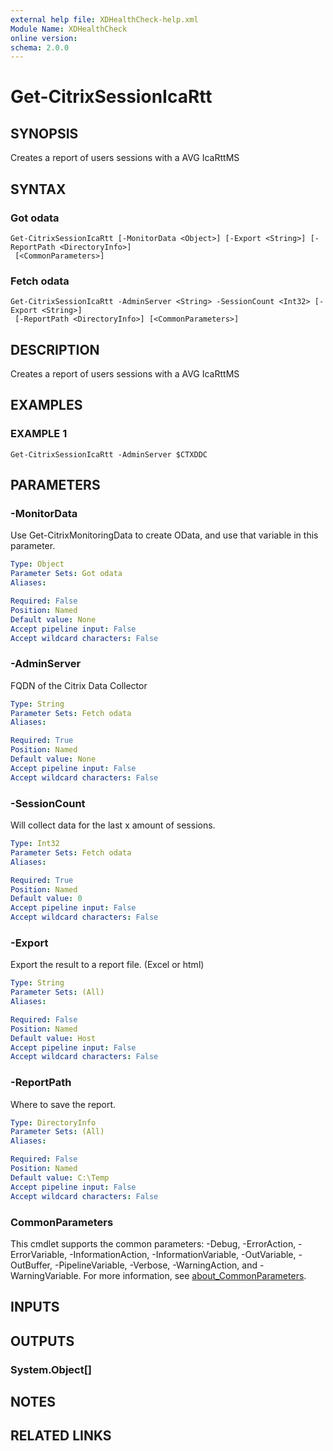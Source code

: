 ```yaml
---
external help file: XDHealthCheck-help.xml
Module Name: XDHealthCheck
online version:
schema: 2.0.0
---
```


# Get-CitrixSessionIcaRtt

## SYNOPSIS
Creates a report of users sessions with a AVG IcaRttMS

## SYNTAX

### Got odata
```
Get-CitrixSessionIcaRtt [-MonitorData <Object>] [-Export <String>] [-ReportPath <DirectoryInfo>]
 [<CommonParameters>]
```

### Fetch odata
```
Get-CitrixSessionIcaRtt -AdminServer <String> -SessionCount <Int32> [-Export <String>]
 [-ReportPath <DirectoryInfo>] [<CommonParameters>]
```

## DESCRIPTION
Creates a report of users sessions with a AVG IcaRttMS

## EXAMPLES

### EXAMPLE 1
```
Get-CitrixSessionIcaRtt -AdminServer $CTXDDC
```

## PARAMETERS

### -MonitorData
Use Get-CitrixMonitoringData to create OData, and use that variable in this parameter.

```yaml
Type: Object
Parameter Sets: Got odata
Aliases:

Required: False
Position: Named
Default value: None
Accept pipeline input: False
Accept wildcard characters: False
```

### -AdminServer
FQDN of the Citrix Data Collector

```yaml
Type: String
Parameter Sets: Fetch odata
Aliases:

Required: True
Position: Named
Default value: None
Accept pipeline input: False
Accept wildcard characters: False
```

### -SessionCount
Will collect data for the last x amount of sessions.

```yaml
Type: Int32
Parameter Sets: Fetch odata
Aliases:

Required: True
Position: Named
Default value: 0
Accept pipeline input: False
Accept wildcard characters: False
```

### -Export
Export the result to a report file.
(Excel or html)

```yaml
Type: String
Parameter Sets: (All)
Aliases:

Required: False
Position: Named
Default value: Host
Accept pipeline input: False
Accept wildcard characters: False
```

### -ReportPath
Where to save the report.

```yaml
Type: DirectoryInfo
Parameter Sets: (All)
Aliases:

Required: False
Position: Named
Default value: C:\Temp
Accept pipeline input: False
Accept wildcard characters: False
```

### CommonParameters
This cmdlet supports the common parameters: -Debug, -ErrorAction, -ErrorVariable, -InformationAction, -InformationVariable, -OutVariable, -OutBuffer, -PipelineVariable, -Verbose, -WarningAction, and -WarningVariable. For more information, see [about_CommonParameters](http://go.microsoft.com/fwlink/?LinkID=113216).

## INPUTS

## OUTPUTS

### System.Object[]
## NOTES

## RELATED LINKS
